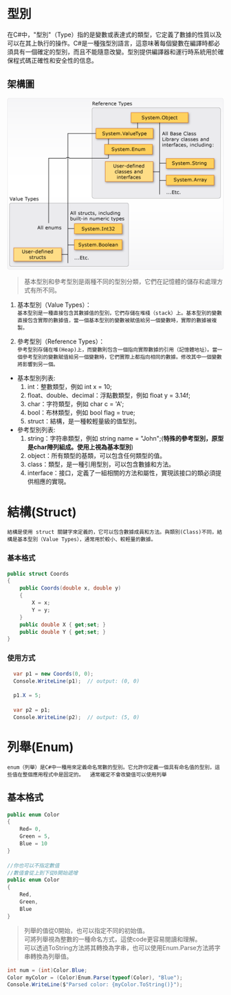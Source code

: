 型別
===
在C#中，"型別"（Type）指的是變數或表達式的類型，它定義了數據的性質以及可以在其上執行的操作。C#是一種強型別語言，這意味著每個變數在編譯時都必須具有一個確定的型別，而且不能隨意改變。型別提供編譯器和運行時系統用於確保程式碼正確性和安全性的信息。


架構圖
---
![](/img/value-reference-types-common-type-system.png)

>基本型別和參考型別是兩種不同的型別分類，它們在記憶體的儲存和處理方式有所不同。

1. 基本型別（Value Types）：<br>
`基本型別是一種直接包含其數據值的型別，它們存儲在堆棧（stack）上。基本型別的變數直接包含實際的數據值，當一個基本型別的變數被賦值給另一個變數時，實際的數據被複製。`

2. 參考型別（Reference Types）：<br>
`參考型別存儲在堆(Heap)上，而變數則包含一個指向實際數據的引用（記憶體地址）。當一個參考型別的變數賦值給另一個變數時，它們實際上都指向相同的數據。修改其中一個變數將影響到另一個。`

* 基本型別列表:  
  1. int：整數類型，例如 int x = 10;
  2. float、double、decimal：浮點數類型，例如 float y = 3.14f;
  3. char：字符類型，例如 char c = 'A';
  4. bool：布林類型，例如 bool flag = true;
  5. struct：結構，是一種較輕量級的值型別。
* 參考型別列表:
  1. string：字符串類型，例如 string name = "John";(**特殊的參考型別，原型是char陣列組成。使用上視為基本型別**)
  2. object：所有類型的基類，可以包含任何類型的值。
  3. class：類型，是一種引用型別，可以包含數據和方法。
  4. interface：接口，定義了一組相關的方法和屬性，實現該接口的類必須提供相應的實現。
   

結構(Struct)
===
`結構是使用 struct 關鍵字來定義的，它可以包含數據成員和方法。與類別(Class)不同，結構是基本型別（Value Types），通常用於較小、較輕量的數據。`

### 基本格式
```C#
public struct Coords
{
    public Coords(double x, double y)
    {
        X = x;
        Y = y;
    }
    public double X { get;set; }
    public double Y { get;set; }
}
```
### 使用方式
```C#
  var p1 = new Coords(0, 0);
  Console.WriteLine(p1);  // output: (0, 0)

  p1.X = 5;

  var p2 = p1;
  Console.WriteLine(p2);  // output: (5, 0)
```

列舉(Enum)
===
`enum（列舉）是C#中一種用來定義命名常數的型別。它允許你定義一個具有命名值的型別，這些值在整個應用程式中是固定的。 
通常確定不會改變值可以使用列舉`

基本格式
---
```C#
public enum Color
{
    Red= 0,
    Green = 5,
    Blue = 10
}

//你也可以不指定數值
//數值會從上到下從0開始遞增
public enum Color
{
    Red,
    Green,
    Blue
}
```

>列舉的值從0開始，也可以指定不同的初始值。  
>可將列舉視為整數的一種命名方式，這使code更容易閱讀和理解。  
>可以透過ToString方法將其轉換為字串，也可以使用Enum.Parse方法將字串轉換為列舉值。

```C#
int num = (int)Color.Blue;
Color myColor = (Color)Enum.Parse(typeof(Color), "Blue");
Console.WriteLine($"Parsed color: {myColor.ToString()}");
```

